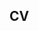 ## CV

<center>
        <object data="CV.pdf" 
                width="800"
                height="1100">
        </object>
</center>

